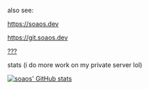 also see:

https://soaos.dev

https://git.soaos.dev

[???](https://forum.soaos.dev)

stats (i do more work on my private server lol)

[![soaos' GitHub stats](https://github-readme-stats.vercel.app/api?username=soaosdev)](https://github.com/anuraghazra/github-readme-stats)
